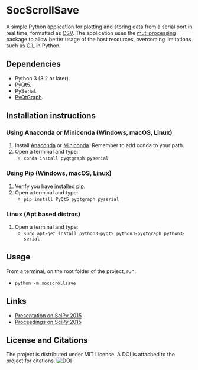 # SocScrollSave

A simple Python application for plotting and storing data from a serial port in real time, formatted as [CSV](https://en.wikipedia.org/wiki/Comma-separated_values).
The application uses the [mutliprocessing](https://docs.python.org/3/library/multiprocessing.html) package to allow better usage of the host resources, overcoming limitations such as [GIL](https://docs.python.org/3/glossary.html#term-global-interpreter-lock) in Python.  

## Dependencies
- Python 3 (3.2 or later).
- PyQt5.
- PySerial.
- [PyQtGraph](http://www.pyqtgraph.org/).

## Installation instructions
### Using Anaconda or Miniconda (Windows, macOS, Linux)
1. Install [Anaconda](https://www.continuum.io/downloads) or [Miniconda](https://conda.io/miniconda.html). Remember to add conda to your path.
2. Open a terminal and type:
    - `conda install pyqtgraph pyserial`

### Using Pip (Windows, macOS, Linux)
1. Verify you have installed pip.
2. Open a terminal and type:
    - `pip install PyQt5 pyqtgraph pyserial`

### Linux (Apt based distros)
1. Open a terminal and type:
    - `sudo apt-get install python3-pyqt5 python3-pyqtgraph python3-serial`

## Usage
From a terminal, on the root folder of the project, run:
- `python -m socscrollsave`

## Links
- [Presentation on SciPy 2015](https://www.youtube.com/watch?v=yNOJ_NfzI64&index=1&list=PLiOqvn0zxKhOy6WKGYMz3wHxJRN_zGCvD&t=896s)
- [Proceedings on SciPy 2015](http://conference.scipy.org/proceedings/scipy2015/pdfs/sebastian_sepulveda.pdf)

## License and Citations
The project is distributed under MIT License. A DOI is attached to the project for citations.
[![DOI](https://zenodo.org/badge/doi/10.5281/zenodo.12789.svg)](http://dx.doi.org/10.5281/zenodo.12789)
